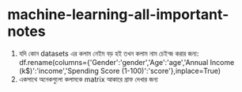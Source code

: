 # machine-learning-all-important-notes

1. যদি কোন datasets এর কলাম নেইম বড় হই তখন কলাম নাম চেইন্জ করার জন্য: df.rename(columns={'Gender':'gender','Age':'age','Annual Income (k$)':'income','Spending Score (1-100)':'score'},inplace=True)
2. একসাথে অনেকগুলো কলামকে matrix আকারে গ্রাফ দেখার জন্য 

